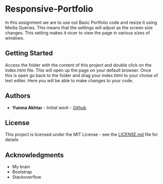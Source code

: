 # Responsive-Portfolio


In this assignment we are to use out Basic Portfolio code and resize it using Media Queries. This means that the settings will adjust as the screen size changes. This setting makes it nicer to view the page in various sizes of windows.

## Getting Started

Access the folder with the content of this project and double click on the index.html file. This will open up the page on your default browser. Once this is open go back to the folder and drag your index.html to your choise of text editer. Here you will be able to make changes to your code.


## Authors

* **Yumna Akhtar** - *Initial work* - [Github](https://github.com/yumnakhtar)

## License

This project is licensed under the MIT License - see the [LICENSE.md](LICENSE.md) file for details

## Acknowledgments

* My brain 
* Bootstrap
* Stackoverflow





